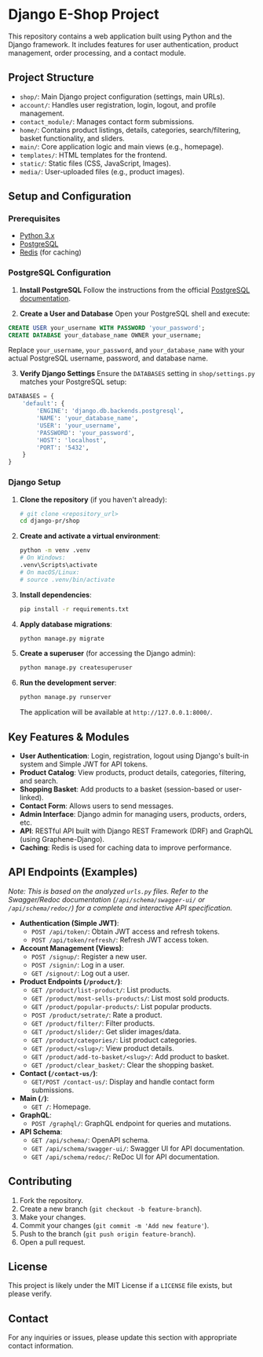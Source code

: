 # Django E-Shop Project

This repository contains a web application built using Python and the Django framework. It includes features for user authentication, product management, order processing, and a contact module.

## Project Structure

- `shop/`: Main Django project configuration (settings, main URLs).
- `account/`: Handles user registration, login, logout, and profile management.
- `contact_module/`: Manages contact form submissions.
- `home/`: Contains product listings, details, categories, search/filtering, basket functionality, and sliders.
- `main/`: Core application logic and main views (e.g., homepage).
- `templates/`: HTML templates for the frontend.
- `static/`: Static files (CSS, JavaScript, Images).
- `media/`: User-uploaded files (e.g., product images).

## Setup and Configuration

### Prerequisites

- [Python 3.x](https://www.python.org/downloads/)
- [PostgreSQL](https://www.postgresql.org/download/)
- [Redis](https://redis.io/docs/getting-started/installation/) (for caching)

### PostgreSQL Configuration

1.  **Install PostgreSQL**
    Follow the instructions from the official [PostgreSQL documentation](https://www.postgresql.org/docs/).

2.  **Create a User and Database**
    Open your PostgreSQL shell and execute:

   ```sql
   CREATE USER your_username WITH PASSWORD 'your_password';
   CREATE DATABASE your_database_name OWNER your_username;
   ```

   Replace `your_username`, `your_password`, and `your_database_name` with your actual PostgreSQL username, password, and database name.

3.  **Verify Django Settings**
    Ensure the `DATABASES` setting in `shop/settings.py` matches your PostgreSQL setup:

   ```python
   DATABASES = {
       'default': {
           'ENGINE': 'django.db.backends.postgresql',
           'NAME': 'your_database_name',
           'USER': 'your_username',
           'PASSWORD': 'your_password',
           'HOST': 'localhost',
           'PORT': '5432',
       }
   }
   ```

### Django Setup

1.  **Clone the repository** (if you haven't already):
    ```bash
    # git clone <repository_url>
    cd django-pr/shop
    ```

2.  **Create and activate a virtual environment**:
    ```bash
    python -m venv .venv
    # On Windows:
    .venv\Scripts\activate
    # On macOS/Linux:
    # source .venv/bin/activate
    ```

3.  **Install dependencies**:
    ```bash
    pip install -r requirements.txt
    ```

4.  **Apply database migrations**:
    ```bash
    python manage.py migrate
    ```

5.  **Create a superuser** (for accessing the Django admin):
    ```bash
    python manage.py createsuperuser
    ```

6.  **Run the development server**:
    ```bash
    python manage.py runserver
    ```
    The application will be available at `http://127.0.0.1:8000/`.

## Key Features & Modules

- **User Authentication**: Login, registration, logout using Django's built-in system and Simple JWT for API tokens.
- **Product Catalog**: View products, product details, categories, filtering, and search.
- **Shopping Basket**: Add products to a basket (session-based or user-linked).
- **Contact Form**: Allows users to send messages.
- **Admin Interface**: Django admin for managing users, products, orders, etc.
- **API**: RESTful API built with Django REST Framework (DRF) and GraphQL (using Graphene-Django).
- **Caching**: Redis is used for caching data to improve performance.

## API Endpoints (Examples)

*Note: This is based on the analyzed `urls.py` files. Refer to the Swagger/Redoc documentation (`/api/schema/swagger-ui/` or `/api/schema/redoc/`) for a complete and interactive API specification.* 

- **Authentication (Simple JWT)**:
    - `POST /api/token/`: Obtain JWT access and refresh tokens.
    - `POST /api/token/refresh/`: Refresh JWT access token.
- **Account Management (Views)**:
    - `POST /signup/`: Register a new user.
    - `POST /signin/`: Log in a user.
    - `GET /signout/`: Log out a user.
- **Product Endpoints (`/product/`)**:
    - `GET /product/list-product/`: List products.
    - `GET /product/most-sells-products/`: List most sold products.
    - `GET /product/popular-products/`: List popular products.
    - `POST /product/setrate/`: Rate a product.
    - `GET /product/filter/`: Filter products.
    - `GET /product/slider/`: Get slider images/data.
    - `GET /product/categories/`: List product categories.
    - `GET /product/<slug>/`: View product details.
    - `GET /product/add-to-basket/<slug>/`: Add product to basket.
    - `GET /product/clear_basket/`: Clear the shopping basket.
- **Contact (`/contact-us/`)**:
    - `GET/POST /contact-us/`: Display and handle contact form submissions.
- **Main (`/`)**:
    - `GET /`: Homepage.
- **GraphQL**: 
    - `POST /graphql/`: GraphQL endpoint for queries and mutations.
- **API Schema**: 
    - `GET /api/schema/`: OpenAPI schema.
    - `GET /api/schema/swagger-ui/`: Swagger UI for API documentation.
    - `GET /api/schema/redoc/`: ReDoc UI for API documentation.

## Contributing

1.  Fork the repository.
2.  Create a new branch (`git checkout -b feature-branch`).
3.  Make your changes.
4.  Commit your changes (`git commit -m 'Add new feature'`).
5.  Push to the branch (`git push origin feature-branch`).
6.  Open a pull request.

## License

This project is likely under the MIT License if a `LICENSE` file exists, but please verify.

## Contact

For any inquiries or issues, please update this section with appropriate contact information.
